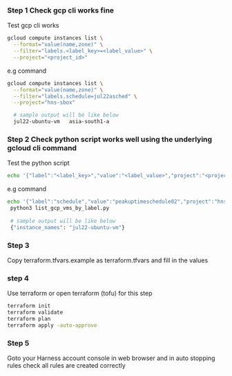 
### Step 1 Check gcp cli works fine 
Test gcp cli works 
```bash
gcloud compute instances list \
  --format="value(name,zone)" \
  --filter="labels.<label_key>=<label_value>" \
  --project="<project_id>"
```
e.g command
```bash
gcloud compute instances list \
  --format="value(name,zone)" \
  --filter="labels.schedule=jul22asched" \
  --project="hns-sbox"

  # sample output will be like below  
  jul22-ubuntu-vm	asia-south1-a
  ```

### Step 2 Check python script works well using the underlying gcloud cli command
Test the python script

```bash
echo '{"label":"<label_key>","value":"<label_value>","project":"<project_id>"}' | python3 list_gcp_vms_by_label.py
```

e.g command

```bash
echo '{"label":"schedule","value":"peakuptimeschedule02","project":"hns-sbox"}' | \
 python3 list_gcp_vms_by_label.py
 
 # sample output will be like below
 {"instance_names": "jul22-ubuntu-vm"}
```


### Step 3
Copy terraform.tfvars.example as terraform.tfvars and fill in the values

### step 4
Use terraform or open terraform (tofu) for this step

```bash
terraform init
terraform validate
terraform plan
terraform apply -auto-approve
```

### Step 5
Goto your Harness account console in web browser and in auto stopping rules check all rules are created correctly

